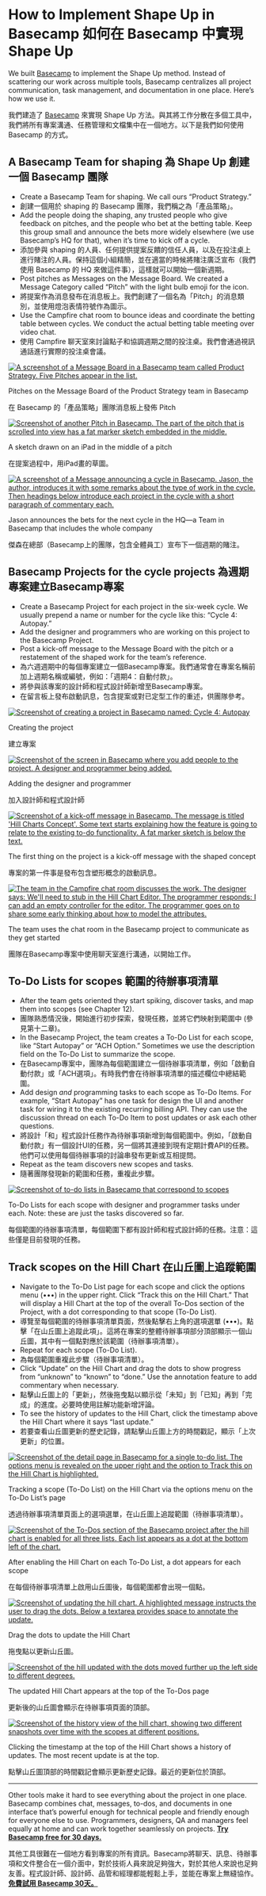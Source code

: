 # How to Implement Shape Up in Basecamp 如何在 Basecamp 中實現 Shape Up

We built [Basecamp](https://basecamp.com) to implement the Shape Up method. Instead of scattering our work across multiple tools, Basecamp centralizes all project communication, task management, and documentation in one place. Here’s how we use it.

我們建造了 [Basecamp](https://basecamp.com) 來實現 Shape Up 方法。與其將工作分散在多個工具中，我們將所有專案溝通、任務管理和文檔集中在一個地方。以下是我們如何使用 Basecamp 的方式。

## A Basecamp Team for shaping 為 Shape Up 創建一個 Basecamp 團隊

- Create a Basecamp Team for shaping. We call ours “Product Strategy.”
- 創建一個用於 shaping 的 Basecamp 團隊，我們稱之為「產品策略」。
- Add the people doing the shaping, any trusted people who give feedback on pitches, and the people who bet at the betting table. Keep this group small and announce the bets more widely elsewhere (we use Basecamp’s HQ for that), when it’s time to kick off a cycle.
- 添加參與 shaping 的人員、任何提供提案反饋的信任人員，以及在投注桌上進行賭注的人員。保持這個小組精簡，並在適當的時候將賭注廣泛宣布（我們使用 Basecamp 的 HQ 來做這件事），這樣就可以開始一個新週期。
- Post pitches as Messages on the Message Board. We created a Message Category called “Pitch” with the light bulb emoji for the icon.
- 將提案作為消息發布在消息板上。我們創建了一個名為「Pitch」的消息類別，並使用燈泡表情符號作為圖示。
- Use the Campfire chat room to bounce ideas and coordinate the betting table between cycles. We conduct the actual betting table meeting over video chat.
- 使用 Campfire 聊天室來討論點子和協調週期之間的投注桌。我們會通過視訊通話進行實際的投注桌會議。

[![A screenshot of a Message Board in a Basecamp team called Product Strategy. Five Pitches appear in the list.](./images/message_board.png)](./images/message_board.png)

Pitches on the Message Board of the Product Strategy team in Basecamp

在 Basecamp 的「產品策略」團隊消息板上發佈 Pitch

[![Screenshot of another Pitch in Basecamp. The part of the pitch that is scrolled into view has a fat marker sketch embedded in the middle.](./images/sketches_in_message.png)](./images/sketches_in_message.png)

A sketch drawn on an iPad in the middle of a pitch

在提案過程中，用iPad畫的草圖。

[![A screenshot of a Message announcing a cycle in Basecamp. Jason, the author, introduces it with some remarks about the type of work in the cycle. Then headings below introduce each project in the cycle with a short paragraph of commentary each.](./images/announcement.png)](./images/announcement.png)

Jason announces the bets for the next cycle in the HQ—a Team in Basecamp that includes the whole company

傑森在總部（Basecamp上的團隊，包含全體員工）宣布下一個週期的賭注。

## Basecamp Projects for the cycle projects 為週期專案建立Basecamp專案

- Create a Basecamp Project for each project in the six-week cycle. We usually prepend a name or number for the cycle like this: “Cycle 4: Autopay.”
- Add the designer and programmers who are working on this project to the Basecamp Project.
- Post a kick-off message to the Message Board with the pitch or a restatement of the shaped work for the team’s reference.
- 為六週週期中的每個專案建立一個Basecamp專案。我們通常會在專案名稱前加上週期名稱或編號，例如：「週期4：自動付款」。
- 將參與該專案的設計師和程式設計師新增至Basecamp專案。
- 在留言板上發布啟動訊息，包含提案或對已定型工作的重述，供團隊參考。

[![Screenshot of creating a project in Basecamp named: Cycle 4: Autopay](./images/creating_project.png)](./images/creating_project.png)

Creating the project

建立專案

[![Screenshot of the screen in Basecamp where you add people to the project. A designer and programmer being added.](./images/adding_people.png)](./images/adding_people.png)

Adding the designer and programmer

加入設計師和程式設計師

[![Screenshot of a kick-off message in Basecamp. The message is titled 'Hill Charts Concept'. Some text starts explaining how the feature is going to relate to the existing to-do functionality. A fat marker sketch is below the text.](./images/concept_message.png)](./images/concept_message.png)

The first thing on the project is a kick-off message with the shaped concept

專案的第一件事是發布包含塑形概念的啟動訊息。

[![The team in the Campfire chat room discusses the work. The designer says: We'll need to stub in the Hill Chart Editor. The programmer responds: I can add an empty controller for the editor. The programmer goes on to share some early thinking about how to model the attributes.](./images/where_to_start.png)](./images/where_to_start.png)

The team uses the chat room in the Basecamp project to communicate as they get started

團隊在Basecamp專案中使用聊天室進行溝通，以開始工作。

## To-Do Lists for scopes 範圍的待辦事項清單

- After the team gets oriented they start spiking, discover tasks, and map them into scopes (see Chapter 12).
- 團隊熟悉情況後，開始進行初步探索，發現任務，並將它們映射到範圍中 (參見第十二章)。
- In the Basecamp Project, the team creates a To-Do List for each scope, like “Start Autopay” or “ACH Option.” Sometimes we use the description field on the To-Do List to summarize the scope.
- 在Basecamp專案中，團隊為每個範圍建立一個待辦事項清單，例如「啟動自動付款」或「ACH選項」。有時我們會在待辦事項清單的描述欄位中總結範圍。
- Add design _and_ programming tasks to each scope as To-Do Items. For example, “Start Autopay” has one task for design the UI and another task for wiring it to the existing recurring billing API. They can use the discussion thread on each To-Do Item to post updates or ask each other questions.
- 將設計「和」程式設計任務作為待辦事項新增到每個範圍中。例如，「啟動自動付款」有一個設計UI的任務，另一個將其連接到現有定期計費API的任務。他們可以使用每個待辦事項的討論串發布更新或互相提問。
- Repeat as the team discovers new scopes and tasks.
- 隨著團隊發現新的範圍和任務，重複此步驟。

[![Screenshot of to-do lists in Basecamp that correspond to scopes](./images/scopes_as_lists.png)](./images/scopes_as_lists.png)

To-Do Lists for each scope with designer and programmer tasks under each. Note: these are just the tasks discovered so far.

每個範圍的待辦事項清單，每個範圍下都有設計師和程式設計師的任務。注意：這些僅是目前發現的任務。

## Track scopes on the Hill Chart 在山丘圖上追蹤範圍

- Navigate to the To-Do List page for each scope and click the options menu (•••) in the upper right. Click “Track this on the Hill Chart.” That will display a Hill Chart at the top of the overall To-Dos section of the Project, with a dot corresponding to that scope (To-Do List).
- 導覽至每個範圍的待辦事項清單頁面，然後點擊右上角的選項選單 (•••)。點擊「在山丘圖上追蹤此項」。這將在專案的整體待辦事項部分頂部顯示一個山丘圖，其中有一個點對應於該範圍（待辦事項清單）。
- Repeat for each scope (To-Do List).
- 為每個範圍重複此步驟（待辦事項清單）。
- Click “Update” on the Hill Chart and drag the dots to show progress from “unknown” to “known” to “done.” Use the annotation feature to add commentary when necessary.
- 點擊山丘圖上的「更新」，然後拖曳點以顯示從「未知」到「已知」再到「完成」的進度。必要時使用註解功能新增評論。
- To see the history of updates to the Hill Chart, click the timestamp above the Hill Chart where it says “last update.”
- 若要查看山丘圖更新的歷史記錄，請點擊山丘圖上方的時間戳記，顯示「上次更新」的位置。

[![Screenshot of the detail page in Basecamp for a single to-do list. The options menu is revealed on the upper right and the option to Track this on the Hill Chart is highlighted.](./images/tracking_on_hill.png)](./images/tracking_on_hill.png)

Tracking a scope (To-Do List) on the Hill Chart via the options menu on the To-Do List’s page

透過待辦事項清單頁面上的選項選單，在山丘圖上追蹤範圍（待辦事項清單）。

[![Screenshot of the To-Dos section of the Basecamp project after the hill chart is enabled for all three lists. Each list appears as a dot at the bottom left of the chart.](./images/hill_enabled.png)](./images/hill_enabled.png)

After enabling the Hill Chart on each To-Do List, a dot appears for each scope

在每個待辦事項清單上啟用山丘圖後，每個範圍都會出現一個點。

[![Screenshot of updating the hill chart. A highlighted message instructs the user to drag the dots. Below a textarea provides space to annotate the update.](./images/updating_hill.png)](./images/updating_hill.png)

Drag the dots to update the Hill Chart

拖曳點以更新山丘圖。

[![Screenshot of the hill updated with the dots moved further up the left side to different degrees.](./images/updated_hill.png)](./images/updated_hill.png)

The updated Hill Chart appears at the top of the To-Dos page

更新後的山丘圖會顯示在待辦事項頁面的頂部。

[![Screenshot of the history view of the hill chart, showing two different snapshots over time with the scopes at different positions.](./images/hill_history.png)](./images/hill_history.png)

Clicking the timestamp at the top of the Hill Chart shows a history of updates. The most recent update is at the top.

點擊山丘圖頂部的時間戳記會顯示更新歷史記錄。最近的更新位於頂部。

---

Other tools make it hard to see everything about the project in one place. Basecamp combines chat, messages, to-dos, and documents in one interface that’s powerful enough for technical people and friendly enough for everyone else to use. Programmers, designers, QA and managers feel equally at home and can work together seamlessly on projects. **[Try Basecamp free for 30 days.](https://basecamp.com)**

其他工具很難在一個地方看到專案的所有資訊。Basecamp將聊天、訊息、待辦事項和文件整合在一個介面中，對於技術人員來說足夠強大，對於其他人來說也足夠友善。程式設計師、設計師、品管和經理都能輕鬆上手，並能在專案上無縫協作。**[免費試用 Basecamp 30天。](https://basecamp.com)**


